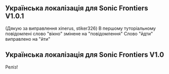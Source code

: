 ## Українська локалізація для Sonic Frontiers V1.0.1
(Дякую за виправлення xinerus, stiker326) 
В першому туторіальному повідомлені слово "вікно" змінене на "повідомлення"
Слово "йдти" виправлено на "йти"

## Українська локалізація для Sonic Frontiers V1.0
Реліз!
